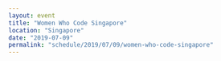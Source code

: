 ```yaml
---
layout: event
title: "Women Who Code Singapore"
location: "Singapore"
date: "2019-07-09"
permalink: "schedule/2019/07/09/women-who-code-singapore"
---
```

